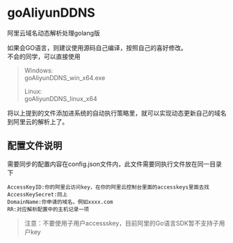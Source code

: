 # goAliyunDDNS
阿里云域名动态解析处理golang版


如果会GO语言，则建议使用源码自己编译，按照自己的喜好修改。   
不会的同学，可以直接使用            
> Windows:   
> goAliyunDDNS_win_x64.exe          
>
> Linux:   
> goAliyunDDNS_linux_x64

将以上提到的文件添加进系统的自动执行策略里，就可以实现动态更新自己的域名到阿里云的解析上了。


## 配置文件说明
需要同步的配置内容在config.json文件内，此文件需要同执行文件放在同一目录下


    AccessKeyID:你的阿里云访问key，在你的阿里云控制台里面的accesskeys里面去找
    AccessKeySecret:同上
    DomainName:你申请的域名，例如xxxx.com
    RR:对应解析配置中的主机记录一项


> 注意：不要使用子用户accessskey，目前阿里的Go语言SDK暂不支持子用户key